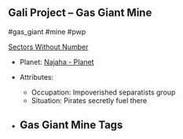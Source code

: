 ## Gali Project &ndash; Gas Giant Mine

#gas_giant #mine #pwp

[Sectors Without Number](https://sectorswithoutnumber.com/sector/bfDcBzTtgpeyLUfwzjio/gasGiantMine/tuPgE1MngYhhWkvDEWZn)

- Planet: [Najaha - Planet](../../../Gaming/StarsWithoutNumber/PiratesWithoutPlunder/Najaha%20-%20Planet.md)

- Attributes:
   -   Occupation: Impoverished separatists group
   -   Situation: Pirates secretly fuel there

- Gas Giant Mine Tags
	-  
